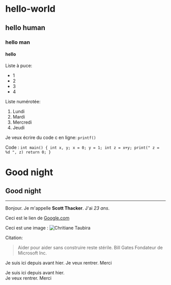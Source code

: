 # hello-world

## hello human

### hello man

#### hello

Liste à puce:
* 1
* 2
* 3
* 4

Liste numérotée:
1. Lundi
2. Mardi
3. Mercredi
4. Jeudi

Je veux écrire du code c en ligne: `printf()`

Code :
    ```int main()
    {
      int x, y;
      x = 0;
      y = 1;
      int z = x+y;
      print(" z = %d ", z)
      return 0;
    }```
  
Good night
==========
Good night
----------

----------------

Bonjour. Je m'appelle **Scott Thacker**. J'ai *23 ans*.

Ceci est le lien de [Google.com](https://www.google.com)

Ceci est une image : ![Chritiane Taubira](https://www.google.com/search?q=Christiane+Taubira&source=lnms&tbm=isch&sa=X&ved=0ahUKEwjNgvTe_MrKAhVBfhoKHehjCHsQ_AUICSgD&biw=1366&bih=657#imgrc=PR2HZwIe1ptv_M%3A)

Citation:
> Aider pour aider sans construire reste stérile.
> Bill Gates 
> Fondateur de Microsoft Inc.

Je suis ici depuis avant hier. 
Je veux rentrer. Merci

Je suis ici depuis avant hier.  
Je veux rentrer. Merci


